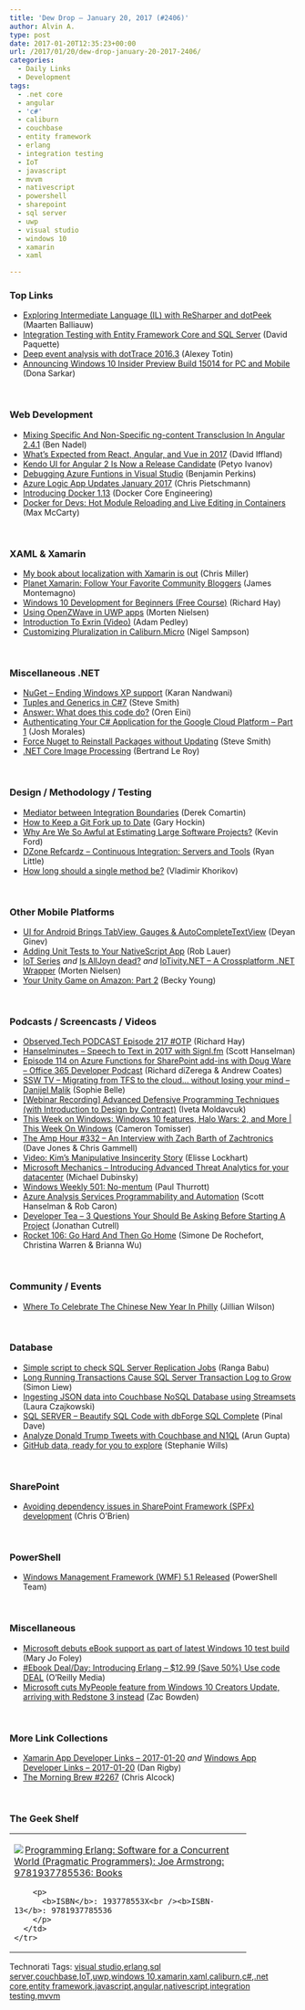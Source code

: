 ```yaml
---
title: 'Dew Drop – January 20, 2017 (#2406)'
author: Alvin A.
type: post
date: 2017-01-20T12:35:23+00:00
url: /2017/01/20/dew-drop-january-20-2017-2406/
categories:
  - Daily Links
  - Development
tags:
  - .net core
  - angular
  - 'c#'
  - caliburn
  - couchbase
  - entity framework
  - erlang
  - integration testing
  - IoT
  - javascript
  - mvvm
  - nativescript
  - powershell
  - sharepoint
  - sql server
  - uwp
  - visual studio
  - windows 10
  - xamarin
  - xaml

---
```

### <a name="top"></a>Top Links

  * <a href="https://blog.jetbrains.com/dotnet/2017/01/19/exploring-intermediate-language-il-with-resharper-and-dotpeek/" target="_blank">Exploring Intermediate Language (IL) with ReSharper and dotPeek</a> (Maarten Balliauw)
  * <a href="https://www.aspnetmonsters.com/2016/11/2016-11-27-integration-testing-with-entity-framework-core-and-sql-server/" target="_blank">Integration Testing with Entity Framework Core and SQL Server</a> (David Paquette)
  * <a href="https://blog.jetbrains.com/dotnet/2017/01/20/deep-event-analysis-with-dottrace-2016-3/" target="_blank">Deep event analysis with dotTrace 2016.3</a> (Alexey Totin)
  * <a href="http://blogs.windows.com/windowsexperience/2017/01/19/announcing-windows-10-insider-preview-build-15014-for-pc-and-mobile-hello-windows-insiders-today-we-are-excited-to-be-releasing-windows-10-insider-preview-build-15014-for-pc-and-mobile/?WT.mc_id=DX_MVP4025064" target="_blank">Announcing Windows 10 Insider Preview Build 15014 for PC and Mobile</a> (Dona Sarkar)

&nbsp;

### <a name="web"></a>Web Development

  * <a href="https://www.bennadel.com/blog/3215-mixing-specific-and-non-specific-ng-content-transclusion-in-angular-2-4-1.htm" target="_blank">Mixing Specific And Non-Specific ng-content Transclusion In Angular 2.4.1</a> (Ben Nadel)
  * <a href="https://www.infoq.com/news/2016/12/javascript-2017-frameworks" target="_blank">What&#8217;s Expected from React, Angular, and Vue in 2017</a> (David Iffland)
  * <a href="http://tracking.feedpress.it/link/11968/5170384" target="_blank">Kendo UI for Angular 2 Is Now a Release Candidate</a> (Petyo Ivanov)
  * <a href="https://blogs.msdn.microsoft.com/benjaminperkins/2017/01/19/debugging-azure-funtions-in-visual-studio/" target="_blank">Debugging Azure Funtions in Visual Studio</a> (Benjamin Perkins)
  * <a href="https://buildazure.com/2017/01/20/azure-logic-app-updates-january-2017/" target="_blank">Azure Logic App Updates January 2017</a> (Chris Pietschmann)
  * <a href="https://blog.docker.com/2017/01/whats-new-in-docker-1-13/" target="_blank">Introducing Docker 1.13</a> (Docker Core Engineering)
  * <a href="https://lockmedown.com/docker-tutorial-development-image/" target="_blank">Docker for Devs: Hot Module Reloading and Live Editing in Containers</a> (Max McCarty)

&nbsp;

### <a name="silverlight"></a>XAML & Xamarin

  * <a href="http://www.rajapet.com/2017/01/my-book-about-localization-with-xamarin-is-out.html" target="_blank">My book about localization with Xamarin is out</a> (Chris Miller)
  * <a href="https://blog.xamarin.com/planet-xamarin-follow-your-favorite-community-bloggers/" target="_blank">Planet Xamarin: Follow Your Favorite Community Bloggers</a> (James Montemagno)
  * <a href="http://devproconnections.com/windows-development/windows-10-development-beginners-free-course" target="_blank">Windows 10 Development for Beginners (Free Course)</a> (Richard Hay)
  * <a href="http://www.sharpgis.net/post/2017/01/20/Using-OpenZWave-in-UWP-apps" target="_blank">Using OpenZWave in UWP apps</a> (Morten Nielsen)
  * <a href="https://xamarinhelp.com/introduction-exrin-video/" target="_blank">Introduction To Exrin (Video)</a> (Adam Pedley)
  * <a href="http://compiledexperience.com/blog/posts/customising-pluralisation" target="_blank">Customizing Pluralization in Caliburn.Micro</a> (Nigel Sampson)

&nbsp;

### <a name="dotnet"></a>Miscellaneous .NET

  * <a href="http://blog.nuget.org/20170119/nuget-end-of-xp-support.html" target="_blank">NuGet &#8211; Ending Windows XP support</a> (Karan Nandwani)
  * <a href="https://magenic.com/thinking/tuples-and-generics-in-c7" target="_blank">Tuples and Generics in C#7</a> (Steve Smith)
  * <a href="http://feedproxy.google.com/~r/AyendeRahien/~3/AxtRpgWhl6I/answer-what-does-this-code-do" target="_blank">Answer: What does this code do?</a> (Oren Eini)
  * <a href="https://blog.falafel.com/authenticating-your-c-application-for-the-google-cloud-platform-part-1/" target="_blank">Authenticating Your C# Application for the Google Cloud Platform – Part 1</a> (Josh Morales)
  * <a href="http://ardalis.com/force-nuget-to-reinstall-packages-without-updating" target="_blank">Force Nuget to Reinstall Packages without Updating</a> (Steve Smith)
  * <a href="https://blogs.msdn.microsoft.com/dotnet/2017/01/19/net-core-image-processing/" target="_blank">.NET Core Image Processing</a> (Bertrand Le Roy)

&nbsp;

### <a name="design"></a>Design / Methodology / Testing

  * <a href="http://codeopinion.com/mediator-between-integration-boundaries/" target="_blank">Mediator between Integration Boundaries</a> (Derek Comartin)
  * <a href="https://blog.jetbrains.com/phpstorm/2017/01/how-to-keep-a-git-fork-up-to-date/" target="_blank">How to Keep a Git Fork up to Date</a> (Gary Hockin)
  * <a href="http://windingroadway.blogspot.com/2017/01/why-are-we-so-awful-at-estimating-large.html" target="_blank">Why Are We So Awful at Estimating Large Software Projects?</a> (Kevin Ford)
  * <a href="https://dzone.com/refcardz/continuous-integration-servers?utm_medium=feed&utm_source=feedpress.me&utm_campaign=Feed%3A+dzone%2Fpublications" target="_blank">DZone Refcardz &#8211; Continuous Integration: Servers and Tools</a> (Ryan Little)
  * <a href="http://enterprisecraftsmanship.com/2017/01/19/how-long-should-a-single-method-be/" target="_blank">How long should a single method be?</a> (Vladimir Khorikov)

&nbsp;

### <a name="mobile"></a>Other Mobile Platforms

  * <a href="http://www.telerik.com/blogs/ui-for-android-brings-tabview-gauges-autocompletetextview" target="_blank">UI for Android Brings TabView, Gauges & AutoCompleteTextView</a> (Deyan Ginev)
  * <a href="http://developer.telerik.com/products/nativescript/adding-unit-tests-to-your-nativescript-app/" target="_blank">Adding Unit Tests to Your NativeScript App</a> (Rob Lauer)
  * <a href="http://www.sharpgis.net/post/2017/01/20/IoT-Series" target="_blank">IoT Series</a> _and_ <a href="http://www.sharpgis.net/post/2017/01/20/Is-AllJoyn-dead" target="_blank">Is AllJoyn dead?</a> _and_ <a href="http://www.sharpgis.net/post/2017/01/20/IoTivityNET-A-Crossplatform-NET-Wrapper" target="_blank">IoTivity.NET – A Crossplatform .NET Wrapper</a> (Morten Nielsen)
  * <a href="https://developer.amazon.com/blogs/post/6fe78aed-c5f3-4a98-850c-00eaf9b11969/your-unity-game-on-amazon-part-2" target="_blank">Your Unity Game on Amazon: Part 2</a> (Becky Young)

&nbsp;

### <a name="podcasts"></a>Podcasts / Screencasts / Videos

  * <a href="http://www.windowsobserver.com/2017/01/19/observed-tech-podcast-episode-217-otp/" target="_blank">Observed.Tech PODCAST Episode 217 #OTP</a> (Richard Hay)
  * <a href="http://www.hanselminutes.com/default.aspx?ShowID=18550" target="_blank">Hanselminutes &#8211; Speech to Text in 2017 with Signl.fm</a> (Scott Hanselman)
  * <a href="http://blogs.office.com/2017/01/19/episode-114-azure-functions-sharepoint-add-ins-doug-ware-office-365-developer-podcast/" target="_blank">Episode 114 on Azure Functions for SharePoint add-ins with Doug Ware &#8211; Office 365 Developer Podcast</a> (Richard diZerega & Andrew Coates)
  * <a href="https://tv.ssw.com/6888/migrating-from-tfs-to-the-cloud-without-losing-your-mind-danijel-malik" target="_blank">SSW TV &#8211; Migrating from TFS to the cloud… without losing your mind – Danijel Malik</a> (Sophie Belle)
  * <a href="http://feedproxy.google.com/~r/postsharp/~3/ufNmM7N55Mg/post.aspx" target="_blank">[Webinar Recording] Advanced Defensive Programming Techniques (with Introduction to Design by Contract)</a> (Iveta Moldavcuk)
  * <a href="https://channel9.msdn.com/Shows/This-Week-On-Windows/This-Week-on-Windows-Windows-10-features-Halo-Wars-2-and-More?WT.mc_id=DX_MVP4025064" target="_blank">This Week on Windows: Windows 10 features, Halo Wars: 2, and More | This Week On Windows</a> (Cameron Tomisser)
  * <a href="http://feedproxy.google.com/~r/TheAmpHour/~3/SwCTPn_TO20/" target="_blank">The Amp Hour #332 – An Interview with Zach Barth of Zachtronics</a> (Dave Jones & Chris Gammell)
  * <a href="https://www.radicalcandor.com/blog/video-kim-manipulative-insincerity-story/" target="_blank">Video: Kim’s Manipulative Insincerity Story</a> (Elisse Lockhart)
  * <a href="http://www.youtube.com/watch?v=RAS-TI6PUrg" target="_blank">Microsoft Mechanics &#8211; Introducing Advanced Threat Analytics for your datacenter</a> (Michael Dubinsky)
  * <a href="https://www.thurrott.com/podcasts/windows-weekly/89178/windows-weekly-501-no-mentum" target="_blank">Windows Weekly 501: No-mentum</a> (Paul Thurrott)
  * <a href="https://channel9.msdn.com/Shows/Azure-Friday/Azure-Analysis-Services-Programmability-and-Automation?WT.mc_id=DX_MVP4025064" target="_blank">Azure Analysis Services Programmability and Automation</a> (Scott Hanselman & Rob Caron)
  * <a href="http://feedproxy.google.com/~r/DeveloperTea/~3/5uG72SVyl48/58137-3-questions-your-should-be-asking-before-starting-a-project" target="_blank">Developer Tea &#8211; 3 Questions Your Should Be Asking Before Starting A Project</a> (Jonathan Cutrell)
  * <a href="http://relay.fm/rocket/106" target="_blank">Rocket 106: Go Hard And Then Go Home</a> (Simone De Rochefort, Christina Warren & Brianna Wu)

&nbsp;

### <a name="events"></a>Community / Events

  * <a href="http://www.uwishunu.com/2017/01/celebrate-chinese-new-year-philly/" target="_blank">Where To Celebrate The Chinese New Year In Philly</a> (Jillian Wilson)

&nbsp;

### <a name="sql"></a>Database

  * <a href="http://feedproxy.google.com/~r/MSSQLTips-LatestSqlServerTips/~3/WPKW1tvStUY/tip.asp" target="_blank">Simple script to check SQL Server Replication Jobs</a> (Ranga Babu)
  * <a href="http://feedproxy.google.com/~r/MSSQLTips-LatestSqlServerTips/~3/6IzpGifDIT8/tip.asp" target="_blank">Long Running Transactions Cause SQL Server Transaction Log to Grow</a> (Simon Liew)
  * <a href="http://blog.couchbase.com/2017/january/ingesting-json-data-into-couchbase-nosql-database-using-streamsets" target="_blank">Ingesting JSON data into Couchbase NoSQL Database using Streamsets</a> (Laura Czajkowski)
  * <a href="https://blog.sqlauthority.com/2017/01/20/sql-server-beautify-sql-code-dbforge-sql-complete/" target="_blank">SQL SERVER – Beautify SQL Code with dbForge SQL Complete</a> (Pinal Dave)
  * <a href="http://blog.couchbase.com/2017/january/analyze-donald-trump-tweets-couchbase-n1ql" target="_blank">Analyze Donald Trump Tweets with Couchbase and N1QL</a> (Arun Gupta)
  * <a href="https://github.com/blog/2298-github-data-ready-for-you-to-explore" target="_blank">GitHub data, ready for you to explore</a> (Stephanie Wills)

&nbsp;

### <a name="sp"></a>SharePoint

  * <a href="http://feedproxy.google.com/~r/ChrisObrien/~3/bCvkwxLpLTU/avoiding-dependency-issues-sharepoint-framework-spfx.html" target="_blank">Avoiding dependency issues in SharePoint Framework (SPFx) development</a> (Chris O&#8217;Brien)

&nbsp;

### <a name="ps"></a>PowerShell

  * <a href="https://blogs.msdn.microsoft.com/powershell/2017/01/19/windows-management-framework-wmf-5-1-released/" target="_blank">Windows Management Framework (WMF) 5.1 Released</a> (PowerShell Team)

&nbsp;

### <a name="misc"></a>Miscellaneous

  * <a href="http://www.zdnet.com/article/microsoft-debuts-coming-ebook-support-as-part-of-latest-windows-10-test-build/#ftag=RSSbaffb68" target="_blank">Microsoft debuts eBook support as part of latest Windows 10 test build</a> (Mary Jo Foley)
  * <a href="http://feedproxy.google.com/~r/oreilly/news/~3/o0GCYo1ybDU/0636920056690.do" target="_blank">#Ebook Deal/Day: Introducing Erlang &#8211; $12.99 (Save 50%) Use code DEAL</a> (O&#8217;Reilly Media)
  * <a href="http://feedproxy.google.com/~r/wmexperts/~3/nMOd5M_pahY/microsoft-cuts-mypeople-feature-windows-10-creators-update-arriving-redstone-3-instead" target="_blank">Microsoft cuts MyPeople feature from Windows 10 Creators Update, arriving with Redstone 3 instead</a> (Zac Bowden)

&nbsp;

### <a name="links"></a>More Link Collections

  * <a href="http://allaboutxamarin.com/2017/01/xamarin-app-developer-links-2017-01-20/" target="_blank">Xamarin App Developer Links &#8211; 2017-01-20</a> _and_ <a href="http://windowsappdev.com/2017/01/windows-app-developer-links-2017-01-20/" target="_blank">Windows App Developer Links &#8211; 2017-01-20</a> (Dan Rigby)
  * <a href="http://feedproxy.google.com/~r/ReflectivePerspective/~3/1FaLlw7H2IY/" target="_blank">The Morning Brew #2267</a> (Chris Alcock)

&nbsp;

### <a name="shelf"></a>The Geek Shelf

<div id="scid:7dc1bd33-94bd-46fd-a20b-0131235bcd47:19fb8fa4-4058-4688-a2e8-687502e40a1b" class="wlWriterEditableSmartContent" style="float: none; padding-bottom: 0px; padding-top: 0px; padding-left: 0px; margin: 0px; display: inline; padding-right: 0px">
  <table cellspacing="0" cellpadding="2" width="400" border="0" unselectable="on">
    <tr>
      <td valign="top" width="400">
        <p>
          <a title="Programming Erlang: Software for a Concurrent World (Pragmatic Programmers): Joe Armstrong: 9781937785536: Books" href="http://www.amazon.com/exec/obidos/ASIN/193778553X/amavin-20"><img data-recalc-dims="1" decoding="async" src="https://i0.wp.com/images.amazon.com/images/P/193778553X.01.MZZZZZZZ.jpg?w=660" border="0" align="left" style="float:left" />Programming Erlang: Software for a Concurrent World (Pragmatic Programmers): Joe Armstrong: 9781937785536: Books</a>
        </p>
        
        <p>
          <b>ISBN</b>: 193778553X<br /><b>ISBN-13</b>: 9781937785536
        </p>
      </td>
    </tr>
  </table>
</div>

<div id="scid:77ECF5F8-D252-44F5-B4EB-D463C5396A79:cc58335d-52d2-477a-aa6d-88e6c03322a3" class="wlWriterEditableSmartContent" style="float: none; padding-bottom: 0px; padding-top: 0px; padding-left: 0px; margin: 0px; display: inline; padding-right: 0px">
  Technorati Tags: <a href="http://technorati.com/tags/visual+studio" rel="tag">visual studio</a>,<a href="http://technorati.com/tags/erlang" rel="tag">erlang</a>,<a href="http://technorati.com/tags/sql+server" rel="tag">sql server</a>,<a href="http://technorati.com/tags/couchbase" rel="tag">couchbase</a>,<a href="http://technorati.com/tags/IoT" rel="tag">IoT</a>,<a href="http://technorati.com/tags/uwp" rel="tag">uwp</a>,<a href="http://technorati.com/tags/windows+10" rel="tag">windows 10</a>,<a href="http://technorati.com/tags/xamarin" rel="tag">xamarin</a>,<a href="http://technorati.com/tags/xaml" rel="tag">xaml</a>,<a href="http://technorati.com/tags/caliburn" rel="tag">caliburn</a>,<a href="http://technorati.com/tags/c%23" rel="tag">c#</a>,<a href="http://technorati.com/tags/.net+core" rel="tag">.net core</a>,<a href="http://technorati.com/tags/entity+framework" rel="tag">entity framework</a>,<a href="http://technorati.com/tags/javascript" rel="tag">javascript</a>,<a href="http://technorati.com/tags/angular" rel="tag">angular</a>,<a href="http://technorati.com/tags/nativescript" rel="tag">nativescript</a>,<a href="http://technorati.com/tags/integration+testing" rel="tag">integration testing</a>,<a href="http://technorati.com/tags/mvvm" rel="tag">mvvm</a>
</div>